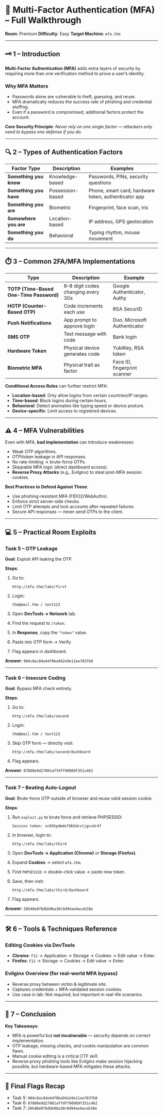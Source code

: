 

# 🔐 Multi-Factor Authentication (MFA) – Full Walkthrough

**Room**: Premium
**Difficulty**: Easy
**Target Machine**: `mfa.thm`

---

## 🗝️ 1 – Introduction

**Multi-Factor Authentication (MFA)** adds extra layers of security by requiring more than one verification method to prove a user’s identity.

### **Why MFA Matters**

* Passwords alone are vulnerable to theft, guessing, and reuse.
* MFA dramatically reduces the success rate of phishing and credential stuffing.
* Even if a password is compromised, additional factors protect the account.

**Core Security Principle**: *Never rely on one single factor — attackers only need to bypass one defense if you do.*

---

## 🔍 2 – Types of Authentication Factors

| Factor Type            | Description      | Examples                                             |
| ---------------------- | ---------------- | ---------------------------------------------------- |
| **Something you know** | Knowledge-based  | Passwords, PINs, security questions                  |
| **Something you have** | Possession-based | Phone, smart card, hardware token, authenticator app |
| **Something you are**  | Biometric        | Fingerprint, face scan, iris                         |
| **Somewhere you are**  | Location-based   | IP address, GPS geolocation                          |
| **Something you do**   | Behavioral       | Typing rhythm, mouse movement                        |

---

## ⏱️ 3 – Common 2FA/MFA Implementations

| Type                                    | Description                        | Example                      |
| --------------------------------------- | ---------------------------------- | ---------------------------- |
| **TOTP (Time-Based One-Time Password)** | 6–8 digit codes changing every 30s | Google Authenticator, Authy  |
| **HOTP (Counter-Based OTP)**            | Code increments each use           | RSA SecurID                  |
| **Push Notifications**                  | App prompt to approve login        | Duo, Microsoft Authenticator |
| **SMS OTP**                             | Text message with code             | Bank login                   |
| **Hardware Token**                      | Physical device generates code     | YubiKey, RSA token           |
| **Biometric MFA**                       | Physical trait as factor           | Face ID, fingerprint scanner |

**Conditional Access Rules** can further restrict MFA:

* **Location-based**: Only allow logins from certain countries/IP ranges.
* **Time-based**: Block logins during certain hours.
* **Behavioral**: Detect anomalies like typing speed or device posture.
* **Device-specific**: Limit access to registered devices.

---

## ⚠️ 4 – MFA Vulnerabilities

Even with MFA, **bad implementation** can introduce weaknesses:

* Weak OTP algorithms.
* OTP/token leakage in API responses.
* No rate-limiting → brute-force OTPs.
* Skippable MFA logic (direct dashboard access).
* **Reverse Proxy Attacks** (e.g., Evilginx) to steal post-MFA session cookies.

**Best Practices to Defend Against These**:

* Use phishing-resistant MFA (FIDO2/WebAuthn).
* Enforce strict server-side checks.
* Limit OTP attempts and lock accounts after repeated failures.
* Secure API responses — never send OTPs to the client.

---

## 💻 5 – Practical Room Exploits

### **Task 5 – OTP Leakage**

**Goal**: Exploit API leaking the OTP.

**Steps**:

1. Go to:

   ```
   http://mfa.thm/labs/first
   ```
2. Login:

   ```
   thm@mail.thm / test123
   ```
3. Open **DevTools → Network** tab.
4. Find the request to `/token`.
5. In **Response**, copy the `"token"` value.
6. Paste into OTP form → Verify.
7. Flag appears in dashboard.

**Answer**: `904c8ac84e44f0ba942e9e11ee7037b8`

---

### **Task 6 – Insecure Coding**

**Goal**: Bypass MFA check entirely.

**Steps**:

1. Go to:

   ```
   http://mfa.thm/labs/second
   ```
2. Login:

   ```
   thm@mail.thm / test123
   ```
3. Skip OTP form — directly visit:

   ```
   http://mfa.thm/labs/second/dashboard
   ```
4. Flag appears.

**Answer**: `87880e9d27001affdff90989f351c462`

---

### **Task 7 – Beating Auto-Logout**

**Goal**: Brute-force OTP outside of browser and reuse valid session cookie.

**Steps**:

1. Run `exploit.py` to brute force and retrieve PHPSESSID:

   ```
   Session token: vc05hpdmdof9b5dcvtjgcvdr47
   ```
2. In browser, login to:

   ```
   http://mfa.thm/labs/third
   ```
3. Open **DevTools → Application (Chrome)** or **Storage (Firefox)**.
4. Expand **Cookies** → select `mfa.thm`.
5. Find `PHPSESSID` → double-click value → paste new token.
6. Save, then visit:

   ```
   http://mfa.thm/labs/third/dashboard
   ```
7. Flag appears.

**Answer**: `20548e076dbb9ba30c9d94ae4aceb38e`

---

## 🛠️ 6 – Tools & Techniques Reference

### **Editing Cookies via DevTools**

* **Chrome**: `F12` → Application → Storage → Cookies → Edit value → Enter.
* **Firefox**: `F12` → Storage → Cookies → Edit value → Enter.

### **Evilginx Overview** (for real-world MFA bypass)

* Reverse proxy between victim & legitimate site.
* Captures credentials + MFA-validated session cookies.
* Use case in lab: Not required, but important in real-life scenarios.

---

## 📜 7 – Conclusion

**Key Takeaways**:

* MFA is powerful but **not invulnerable** — security depends on correct implementation.
* OTP leakage, missing checks, and cookie manipulation are common flaws.
* Manual cookie editing is a critical CTF skill.
* Reverse proxy phishing tools like Evilginx make session hijacking possible, but hardware-based MFA mitigates these attacks.

---

## 📌 Final Flags Recap

* Task 5: `904c8ac84e44f0ba942e9e11ee7037b8`
* Task 6: `87880e9d27001affdff90989f351c462`
* Task 7: `20548e076dbb9ba30c9d94ae4aceb38e`



